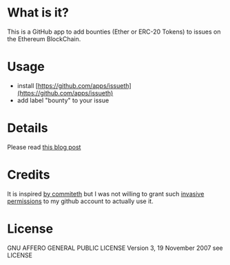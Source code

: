 # What is it?

This is a GitHub app to add bounties (Ether or ERC-20 Tokens) to issues on the Ethereum BlockChain.

# Usage

 * install [https://github.com/apps/issueth](https://github.com/apps/issueth)
 * add label "bounty" to your issue

# Details

Please read [this blog post](http://walleth.org/2017/10/18/issuETH-ethereum-issue-bounties/)

# Credits

It is inspired [by commiteth](https://developer.github.com/apps) but I was not willing to grant such [invasive permissions](https://github.com/status-im/commiteth/issues/56) to my github account to actually use it.

# License

GNU AFFERO GENERAL PUBLIC LICENSE Version 3, 19 November 2007
see LICENSE
